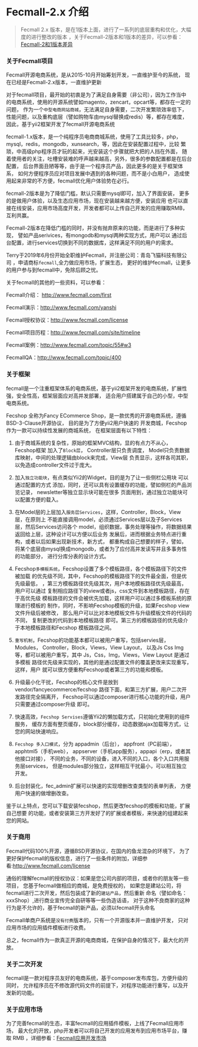 Fecmall-2.x 介绍
============


> Fecmall 2.x 版本，是在1版本上面，进行了一系列的底层重构和优化，大幅度的进行整改的版本
> ，关于Fecmall-2版本和1版本的差异，可以参看：[Fecmall-2和1版本差异](fecshop-2-1-diff.md)

### 关于Fecmall项目

Fecmall开源电商系统，是从2015-10月开始筹划开发，一直维护至今的系统，
现在已经是Fecmall-2.x版本，一直维护更新

对于fecmall项目，最开始的初衷是为了满足自身需要（非公司），因为工作当中
的电商系统，使用的开源系统譬如magento，zencart，opcart等，都存在一定的问题，
作为一个`中型电商网站商城`，无法满足自身需要，二次开发繁琐效率低下，
性能问题，以及重构底层（譬如购物车由mysql替换成redis）等，都存在难度，
因此，基于yii2框架开发了fecmall开源电商系统

fecmall-1.x版本，是一个纯程序员电商商城系统，使用了工具比较多，php，
mysql，redis，mongodb，xunsearch，等，因此在安装配置过程中，比较
繁琐，中高级php程序员才玩的起来，光安装这个步骤就把大把的人挡在外面，
随着使用者的关注，吐槽安装难的呼声越来越高，另外，很多的参数配置都是在后台配置，
后台界面丑陋等等，由于是一个程序员产品，因此更多的是关于框架体系，
如何方便程序员应对项目发展中遇到的各种问题，而不是小白用户，
造成使用起来非常的不方便，fecmall优化用户体验势在必行。

fecmall-2版本是为了降低门槛，默认只需要mysql即可，加入了界面安装，
更多的是做用户体验，以及生态应用市场，现在安装越来越方便，安装应用
也可以直接在线安装，应用市场高度开发，开发者都可以上传自己开发的应用赚取RMB，
互利共赢。


Fecmall-2版本在降低门槛的同时，并没有抛弃原来的功能，而是进行了多种实现，
譬如产品serivices，有mongodb和mysql两种实现方式，用户可以
通过后台配置，进行services切换到不同的数据库，这样满足不同的用户的需求。

Terry于2019年6月份开始全职维护Fecmall，并注册公司：青岛飞猫科技有限公司
，申请商标`fecmall`,全力做应用市场，扩展生态，
更好的维护fecmall，让更多的用户参与到fecmall中，免除后顾之忧。

关于fecmall的其他的一些资料，可以参看：

Fecmall介绍： http://www.fecmall.com/first

Fecmall演示：http://www.fecmall.com/yanshi

Fecmall授权协议：http://www.fecmall.com/license

Fecmall项目历程：http://www.fecmall.com/site/timeline

Fecmall案例：http://www.fecmall.com/topic/55#w3

FecmallQA：http://www.fecmall.com/topic/400


### 关于框架

fecmall是一个注重框架体系的电商系统，基于yii2框架开发的电商系统，扩展性强，安全性高，框架层面应对高并发部署，
适合用户搭建属于自己的小型，中型电商系统。



Fecshop 全称为Fancy ECommerce Shop，是一款优秀的开源电商系统，遵循BSD-3-Clause开源协议，
目的是为了方便yii2用户快速的
开发商城，Fecshop作为一款可以持续性发展的商城系统，
在框架层面有以下特性：

1. 由于商城系统的复杂性，原始的框架MVC结构，显的有点力不从心，Fecshop框架
加入了`Block层`，
Controller层只负责调度， Model只负责数据库映射，中间的处理逻辑由block来完成，View层
负责显示，这样各司其职， 以免造成controller文件过于庞大。

2. 加入`独立功能块`，有点类似Yii2的Widget，目的是为了让一些侧栏公用块
可以通过配置的方式
添加，同时，还可以具有设置缓存的功能，譬如侧栏的产品浏览记录，
newsletter等独立显示块可能在很多
页面用到，通过独立功能块可以配置方便的载入。

3. 在Model层的上层加入`服务层Services`，这样，Controller，Block，View 层，在原则上
不能直接调用model，必须通过Services层以及子Services层，然后Services访问各个
model，组织数据，事务处理等操作，将数据结果返回给上层，这种设计可以方便以后业务
发展后，进而根据业务特点进行重构，或者以后如果出现新技术，新方式，
都重构成自己想要的样子，譬如，
将某个底层由mysql换成mongodb，或者为了应付高并发读写并且多事务性的功能部分，
进行分库分表的设计方式。

4. Fecshop`多模板系统`，Fecshop设置了多个模板路径，各个模板路径下的文件被加载
的优先级不同，其中，Fecshop的模板路径下的文件最全面，但是优先级最低，
，第三方模板路径优先级其次，用户本地模板路径优先级最高，
用户可以通过
复制相应路径下的view或者js，css文件到本地模板路径，存在于高优先级
模板路径的文件会被优先加载，这样用户可以通过多模板系统的原理进行模板的
制作，同时，不影响Fecshop模板的升级，如果Fecshop view文件升级后被修改，
那么用户可以比对本地模板文件与升级模板文件的代码的不同，
复制更改的代码到本地模板路径
即可。第三方的模板路径的优先级介于本地模板路径和Fecshop
模板路径之间。

5. `重写机制`，Fecshop的功能基本都可以被用户重写，包括servies层，Modules，
Controller，Block，Views，View Layout，
以及Js Css Img等，都可以被用户重写，其中 Js，Css，Img，Views，View Layout
 是通过多模板
路径优先级来实现的，其他的是通过配置文件的覆盖更改来实现重写，这样，用户
就可以很方便重构Fecshop或者第三方的功能和模板。

6. 升级最小化干扰，Fecshop的核心文件是放到vendor/fancyecommerce/fecshop
路径下面，和第三方扩展，用户二次开发路径完全隔离开，
Fecshop可以通过composer进行核心功能的升级，用户只需要通过composer升级
即可。

7. 快速高效，`Fecshop Servises`遵循Yii2的懒加载方式，只初始化使用到的组件服务，
缓存方面有整页缓存，block部分缓存，动态数据ajax加载等方式，让您的网站快速响应。

8. `Fecshop 多入口模式`，分为 appadmin（后台）， appfront（PC前端），apphtml5（手机web），
appserver（手机app服务），appapi（erp，或者其他接口对接），
不同的业务，不同的设备，进入不同的入口，各个入口共用服务层services，
但是modules部分独立，这样相互干扰最小，可以相互独立开发。

9. 后台封装化，fec_admin扩展可以快速的实现增删改查类型的表单列表，
方便用户快速的做增删改查。

鉴于以上特点，您可以下载安装fecshop，然后更改fecshop的模板和功能，扩展自己想要
的功能，或者安装第三方开发好了的扩展或者模板，来快速的组建起来您的网站。


### 关于商用

Fecmall代码100%开源，遵循BSD开源协议，在国内的鱼龙混杂的环境下，
为了更好保护fecmall的版权信息，进行了一些条件的附加，详细参看:http://www.fecmall.com/license

通俗的理解fecmall的授权协议：如果是您公司内部的项目，或者你的朋友等一些项目，
您基于fecmall做相应的商城，是免费授权的，
如果您是建站公司，将fecmall进行二次开发，然后包装成了新的`建站产品`，然后重新
命名（譬如命名：xxxShop）,进行商业宣传完全自研等等一些伪造话语，
对于这种不良商家的这种行为是不允许的，基于fecmall的新产品，必须以fecmall开头命名

Fecmall单商户系统是`没有付费`版本的，只有一个开源版本并一直维护开发，
只对应用市场的应用插件模板进行收费。

总之，fecmall作为一款真正开源的电商商城，在保护自身的情况下，最大化的开放。

### 关于二次开发

fecmall是一款对程序员友好的电商系统，基于composer发布库包，方便升级的同时，
允许程序员在不修改源代码文件的前提下，对程序功能进行重写，以及开发新的功能。

### 关于应用市场

为了完善fecmall的生态，丰富fecmall的应用插件模板，上线了Fecmall应用市场，
最大化的开放，php开发者可以将自己开发的应用发布到应用市场平台，赚取 RMB
，详细参看：[Fecmall应用开发市场](http://www.fecmall.com/doc/fecshop-guide/addons/cn-2.0/guide-fecmall_addons_about.html)



























